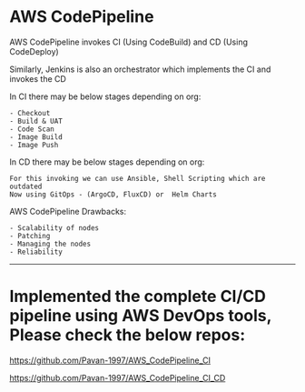 # AWS CodePipeline 

AWS CodePipeline invokes CI (Using CodeBuild) and CD (Using CodeDeploy) 

Similarly, Jenkins is also an orchestrator which implements the CI and invokes the CD

In CI there may be below stages depending on org:

```
- Checkout
- Build & UAT
- Code Scan
- Image Build
- Image Push
```

In CD there may be below stages depending on org:
```
For this invoking we can use Ansible, Shell Scripting which are outdated
Now using GitOps - (ArgoCD, FluxCD) or  Helm Charts 
```
AWS CodePipeline Drawbacks:

```
- Scalability of nodes
- Patching 
- Managing the nodes
- Reliability
```
---
# Implemented the complete CI/CD pipeline using AWS DevOps tools, Please check the below repos:

https://github.com/Pavan-1997/AWS_CodePipeline_CI

https://github.com/Pavan-1997/AWS_CodePipeline_CI_CD
